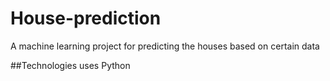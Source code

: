 # House-prediction
A machine learning project for predicting the houses based on certain data

##Technologies uses
Python
